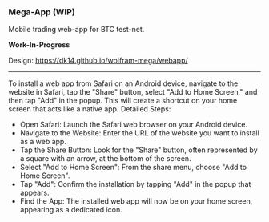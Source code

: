 ### Mega-App (WIP)

Mobile trading web-app for BTC test-net.

**Work-In-Progress**

Design: https://dk14.github.io/wolfram-mega/webapp/

-----

To install a web app from Safari on an Android device, navigate to the website in Safari, tap the "Share" button, select "Add to Home Screen," and then tap "Add" in the popup. This will create a shortcut on your home screen that acts like a native app. 
Detailed Steps:
- Open Safari: Launch the Safari web browser on your Android device.
- Navigate to the Website: Enter the URL of the website you want to install as a web app.
- Tap the Share Button: Look for the "Share" button, often represented by a square with an arrow, at the bottom of the screen.
- Select "Add to Home Screen": From the share menu, choose "Add to Home Screen".
- Tap "Add": Confirm the installation by tapping "Add" in the popup that appears.
- Find the App: The installed web app will now be on your home screen, appearing as a dedicated icon. 